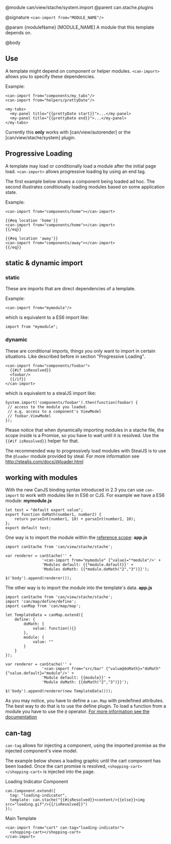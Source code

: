 @module can/view/stache/system.import <can-import>
@parent can.stache.plugins

@signature `<can-import from="MODULE_NAME"/>`

@param {moduleName} [MODULE_NAME] A module that this template depends on.

@body

## Use

A template might depend on component or helper modules. `<can-import>` allows
you to specify these dependencies.

Example:

```
<can-import from="components/my_tabs"/>
<can-import from="helpers/prettyDate"/>

<my-tabs>
  <my-panel title="{{prettyDate start}}">...</my-panel>
  <my-panel title="{{prettyDate end}}">...</my-panel>
</my-tabs>
```

Currently this __only__ works with [can/view/autorender] or the [can/view/stache/system] plugin.

## Progressive Loading

A template may load or conditionally load a module after the initial page load. `<can-import>` allows progressive loading by using an end tag.

The first example below shows a component being loaded ad hoc. The second illustrates conditionally loading modules based on some application state.

Example:

```
<can-import from="components/home"></can-import>
```

```
{{#eq location 'home'}}
<can-import from="components/home"></can-import>
{{/eq}}

{{#eq location 'away'}}
<can-import from="components/away"></can-import>
{{/eq}}
```

## static & dynamic import
### static
These are imports that are direct dependencies of a template.

Example:

```
<can-import from="mymodule"/>
```
which is equivalent to a ES6 import like:
```
import from "mymodule";
```

### dynamic
These are conditional imports, things you only want to import in certain situations. Like described before in section "Progressive Loading".
```
<can-import from="components/foobar">
  {{#if isResolved}}
  <foobar/>
  {{/if}}
</can-import>
```
which is equivalent to a stealJS import like:
```
System.import('components/foobar').then(function(foobar) {
 // access to the module you loaded.
 // e.g. access to a component's ViewModel 
 // foobar.ViewModel
});
```

Please notice that when dynamically importing modules in a stache file, the scope inside <can-import> is a Promise, so you have to wait until it is resolved.
Use the `{{#if isResolved}}` helper for that.

The recommended way to progressively load modules with StealJS is to use the `@loader` module provided by steal.
For more information see http://stealjs.com/docs/@loader.html

## working with modules

With the new CanJS binding syntax introduced in 2.3 you can use `can-import` to work with modules like in ES6 or CJS.
For example we have a ES6 module:
**mymodule.js**
```
let test = "default export value";
export function doMath(number1, number2) {
    return parseInt(number1, 10) + parseInt(number2, 10);
};
export default test;
```

One way is to import the module within the [reference scope](https://canjs.com/docs/can.stache.key.html#section_templatevariableoperator_):
**app.js**
```
import canStache from 'can/view/stache/stache';

var renderer = canStache('' +
                '<can-import from="mymodule" {^value}="*module"/>' +
                'Modules default: {{*module.default}}' +
                'Modules doMath: {{*module.doMath("2","3")}}');
                
$('body').append(renderer());
```

The other way is to import the module into the template's data. 
**app.js**
```
import canStache from 'can/view/stache/stache';
import 'can/map/define/define';
import canMap from 'can/map/map';

let TemplateData = canMap.extend({
    define: {
        doMath: {
            value: function(){}
        },
        module: {
            value: ""
        }
    }
});
    
var renderer = canStache('' +
                '<can-import from="src/bar" {^value@doMath}="doMath" {^value.default}="module"/>' +
                'Module default: {{module}}' +
                'Module doMath: {{doMath("2","3")}}');

$('body').append(renderer(new TemplateData()));
```
As you may notice, you have to define a `can.Map` with predefined attributes. The best way to do that is to use the define plugin.
To load a function from a module you have to use the `@` operator. [For more information see the documentation](https://canjs.com/docs/can.stache.key.html#section_atoperator_)

## can-tag

`can-tag` allows for injecting a component, using the imported promise as the
injected component's view model.

The example below shows a loading graphic until the cart component has been loaded.
Once the cart promise is resolved, `<shopping-cart></shopping-cart>` is injected
into the page.

Loading Indicator Component

```
can.Component.extend({
  tag: "loading-indicator",
  template: can.stache("{{#isResolved}}<content/>{{else}}<img src="loading.gif"/>{{/isResolved}}")
});
```

Main Template

```
<can-import from="cart" can-tag="loading-indicator">
  <shopping-cart></shopping-cart>
</can-import>
```
